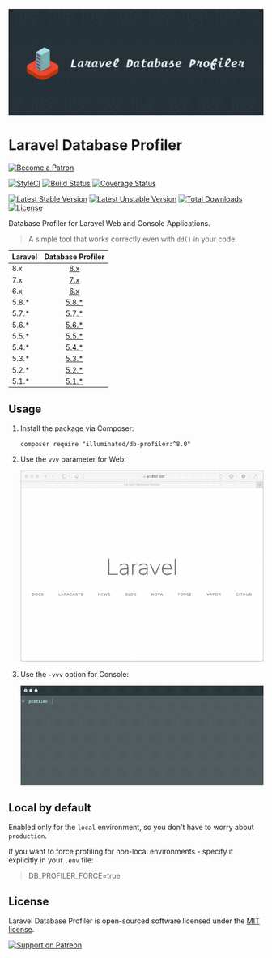 ![Database Profiler for Laravel Web and Console Applications](art/1380x575-optimized.jpg)

# Laravel Database Profiler

[<img src="https://user-images.githubusercontent.com/1286821/43083932-4915853a-8ea0-11e8-8983-db9e0f04e772.png" alt="Become a Patron" width="160" />](https://patreon.com/dmitryivanov)

[![StyleCI](https://styleci.io/repos/68023936/shield?branch=8.x&style=flat)](https://styleci.io/repos/68023936)
[![Build Status](https://travis-ci.com/dmitry-ivanov/laravel-db-profiler.svg?branch=8.x)](https://travis-ci.com/dmitry-ivanov/laravel-db-profiler)
[![Coverage Status](https://coveralls.io/repos/github/dmitry-ivanov/laravel-db-profiler/badge.svg?branch=8.x)](https://coveralls.io/github/dmitry-ivanov/laravel-db-profiler?branch=8.x)

[![Latest Stable Version](https://poser.pugx.org/illuminated/db-profiler/v/stable)](https://packagist.org/packages/illuminated/db-profiler)
[![Latest Unstable Version](https://poser.pugx.org/illuminated/db-profiler/v/unstable)](https://packagist.org/packages/illuminated/db-profiler)
[![Total Downloads](https://poser.pugx.org/illuminated/db-profiler/downloads)](https://packagist.org/packages/illuminated/db-profiler)
[![License](https://poser.pugx.org/illuminated/db-profiler/license)](https://packagist.org/packages/illuminated/db-profiler)

Database Profiler for Laravel Web and Console Applications.

> A simple tool that works correctly even with `dd()` in your code.

| Laravel | Database Profiler                                                      |
| ------- | :--------------------------------------------------------------------: |
| 8.x     | [8.x](https://github.com/dmitry-ivanov/laravel-db-profiler/tree/8.x)   |
| 7.x     | [7.x](https://github.com/dmitry-ivanov/laravel-db-profiler/tree/7.x)   |
| 6.x     | [6.x](https://github.com/dmitry-ivanov/laravel-db-profiler/tree/6.x)   |
| 5.8.*   | [5.8.*](https://github.com/dmitry-ivanov/laravel-db-profiler/tree/5.8) |
| 5.7.*   | [5.7.*](https://github.com/dmitry-ivanov/laravel-db-profiler/tree/5.7) |
| 5.6.*   | [5.6.*](https://github.com/dmitry-ivanov/laravel-db-profiler/tree/5.6) |
| 5.5.*   | [5.5.*](https://github.com/dmitry-ivanov/laravel-db-profiler/tree/5.5) |
| 5.4.*   | [5.4.*](https://github.com/dmitry-ivanov/laravel-db-profiler/tree/5.4) |
| 5.3.*   | [5.3.*](https://github.com/dmitry-ivanov/laravel-db-profiler/tree/5.3) |
| 5.2.*   | [5.2.*](https://github.com/dmitry-ivanov/laravel-db-profiler/tree/5.2) |
| 5.1.*   | [5.1.*](https://github.com/dmitry-ivanov/laravel-db-profiler/tree/5.1) |

## Usage

1. Install the package via Composer:

    ```shell script
    composer require "illuminated/db-profiler:^8.0"
    ```

2. Use the `vvv` parameter for Web:

    ![Laravel Database Profiler - Demo - Web](doc/img/demo-web-c.gif)

3. Use the `-vvv` option for Console:

    ![Laravel Database Profiler - Demo - Console](doc/img/demo-console.gif)

## Local by default

Enabled only for the `local` environment, so you don't have to worry about `production`.

If you want to force profiling for non-local environments - specify it explicitly in your `.env` file:

> DB_PROFILER_FORCE=true

## License

Laravel Database Profiler is open-sourced software licensed under the [MIT license](LICENSE.md).

[<img src="https://user-images.githubusercontent.com/1286821/43086829-ff7c006e-8ea6-11e8-8b03-ecf97ca95b2e.png" alt="Support on Patreon" width="125" />](https://patreon.com/dmitryivanov)
